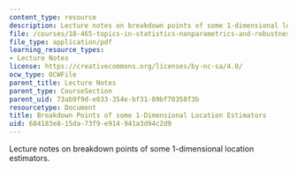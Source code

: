 ```yaml
---
content_type: resource
description: Lecture notes on breakdown points of some 1-dimensional location estimators.
file: /courses/18-465-topics-in-statistics-nonparametrics-and-robustness-spring-2005/684183e815da73f9e914941a3d94c2d9_brkdn_location.pdf
file_type: application/pdf
learning_resource_types:
- Lecture Notes
license: https://creativecommons.org/licenses/by-nc-sa/4.0/
ocw_type: OCWFile
parent_title: Lecture Notes
parent_type: CourseSection
parent_uid: 73ab9f9d-e033-354e-bf31-89bf70358f3b
resourcetype: Document
title: Breakdown Points of some 1-Dimensional Location Estimators
uid: 684183e8-15da-73f9-e914-941a3d94c2d9
---
```

Lecture notes on breakdown points of some 1-dimensional location estimators.